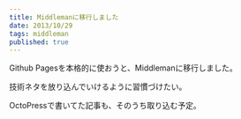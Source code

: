```yaml
---
title: Middlemanに移行しました
date: 2013/10/29
tags: middleman
published: true
---
```


Github Pagesを本格的に使おうと、Middlemanに移行しました。

技術ネタを放り込んでいけるように習慣づけたい。

OctoPressで書いてた記事も、そのうち取り込む予定。
